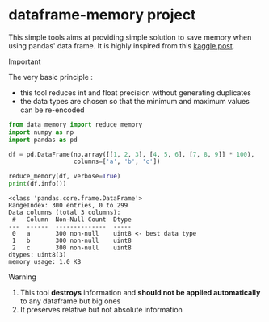 # dataframe-memory project


This simple tools aims at providing simple solution to save memory when using pandas' data frame.
It is highly inspired from this [kaggle post](https://www.kaggle.com/gemartin/load-data-reduce-memory-usage).

> [!IMPORTANT]
> The very basic principle : 
>
> - this tool reduces int and float precision without generating duplicates
> - the data types are chosen so that the minimum and maximum values can be re-encoded

````python
from data_memory import reduce_memory
import numpy as np
import pandas as pd

df = pd.DataFrame(np.array([[1, 2, 3], [4, 5, 6], [7, 8, 9]] * 100),
                  columns=['a', 'b', 'c'])

reduce_memory(df, verbose=True)
print(df.info())
````
````text
<class 'pandas.core.frame.DataFrame'>
RangeIndex: 300 entries, 0 to 299
Data columns (total 3 columns):
 #   Column  Non-Null Count  Dtype
---  ------  --------------  -----
 0   a       300 non-null    uint8 <- best data type
 1   b       300 non-null    uint8
 2   c       300 non-null    uint8
dtypes: uint8(3)
memory usage: 1.0 KB
````

> [!WARNING]
> 1. This tool **destroys** information and **should not be applied automatically** to any dataframe but big ones
> 2. It preserves relative but not absolute information 

